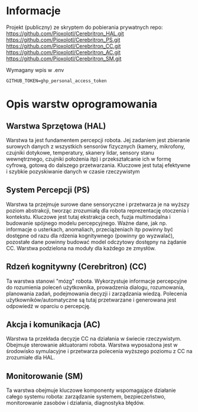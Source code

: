 # Informacje
Projekt (publiczny) ze skryptem do pobierania prywatnych repo:
https://github.com/Pioxolotl/Cerebritron_HAL.git
https://github.com/Pioxolotl/Cerebritron_PS.git
https://github.com/Pioxolotl/Cerebritron_CC.git
https://github.com/Pioxolotl/Cerebritron_AC.git
https://github.com/Pioxolotl/Cerebritron_SM.git

Wymagany wpis w .env
```
GITHUB_TOKEN=ghp_personal_access_token
```

# Opis warstw oprogramowania

## Warstwa Sprzętowa (HAL)
Warstwa ta jest fundamentem percepcji robota. Jej zadaniem jest zbieranie surowych danych z wszystkich sensorów fizycznych (kamery, mikrofony, czujniki dotykowe, temperatury, skanery lidar, sensory stanu wewnętrznego, czujniki położenia itp) i przekształcanie ich w formę cyfrową, gotową do dalszego przetwarzania. Kluczowe jest tutaj efektywne i szybkie pozyskiwanie danych w czasie rzeczywistym

## System Percepcji (PS)
Warstwa ta przejmuje surowe dane sensoryczne i przetwarza je na wyższy poziom abstrakcji, tworząc zrozumiałą dla robota reprezentację otoczenia i kontekstu. Kluczowe jest tutaj ekstrakcja cech, fuzja multimodalna i budowanie spójnego modelu percepcyjnego. Ważne dane, jak np. informacje o usterkach, anomaliach, przeciążeniach itp powinny być dostępne od razu dla rdzenia kognitywnego (powinny go wyzwalać), pozostałe dane powinny budować model odczytowy dostępny na żądanie CC. Warstwa podzielona na moduły dla każdego ze zmysłów. 

## Rdzeń kognitywny (Cerebritron) (CC)
Ta warstwa stanowi "mózg" robota. Wykorzystuje informacje percepcyjne do rozumienia poleceń użytkownika, prowadzenia dialogu, rozumowania, planowania zadań, podejmowania decyzji i zarządzania wiedzą. Polecenia użytkowników/automatyczne są tutaj przetwarzane i generowana jest odpowiedź w oparciu o percepcję. 

## Akcja i komunikacja (AC)
Warstwa ta przekłada decyzje CC na działania w świecie rzeczywistym. Obejmuje sterowanie aktuatorami robota. Warstwa wyposażona jest w środowisko symulacyjne i przetwarza polecenia wyższego poziomu z CC na zrozumiałe dla HAL.

## Monitorowanie (SM)
Ta warstwa obejmuje kluczowe komponenty wspomagające działanie całego systemu robota: zarządzanie systemem, bezpieczeństwo, monitorowanie zasobów i działania, diagnostyka błędów. 
